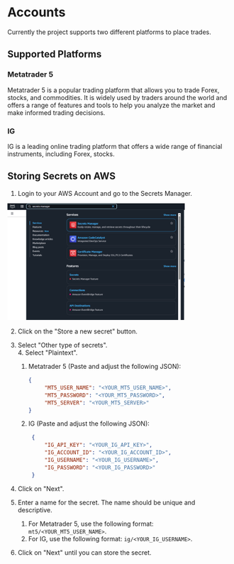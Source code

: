 # Accounts

Currently the project supports two different platforms to place trades.

## Supported Platforms

### Metatrader 5
Metatrader 5 is a popular trading platform that allows you to trade Forex, stocks, and commodities. 
It is widely used by traders around the world and offers a range of features and tools to help you analyze the market 
and make informed trading decisions.

### IG
IG is a leading online trading platform that offers a wide range of financial instruments, including Forex, stocks.

## Storing Secrets on AWS

1. Login to your AWS Account and go to the Secrets Manager.<br/>
<img src="../../../images/secrets_manager_search_bar_aws_console.png" title="AWS Secretsmanager Link" width="400"/>

2. Click on the "Store a new secret" button.<br/>

3. Select "Other type of secrets".<br/>
   4. Select "Plaintext".<br/>
      1. Metatrader 5 (Paste and adjust the following JSON):
           ```json
           {
                "MT5_USER_NAME": "<YOUR_MT5_USER_NAME>",
                "MT5_PASSWORD": "<YOUR_MT5_PASSWORD>",
                "MT5_SERVER": "<YOUR_MT5_SERVER>"
           }
           ```
      2. IG (Paste and adjust the following JSON):
           ```json
            {
                "IG_API_KEY": "<YOUR_IG_API_KEY>",
                "IG_ACCOUNT_ID": "<YOUR_IG_ACCOUNT_ID>",
                "IG_USERNAME": "<YOUR_IG_USERNAME>",
                "IG_PASSWORD": "<YOUR_IG_PASSWORD>"
            }
           ```
4. Click on "Next".<br/>
5. Enter a name for the secret. The name should be unique and descriptive.<br/>
   1. For Metatrader 5, use the following format: `mt5/<YOUR_MT5_USER_NAME>`.
   2. For IG, use the following format: `ig/<YOUR_IG_USERNAME>`.
6. Click on "Next" until you can store the secret.<br/>






